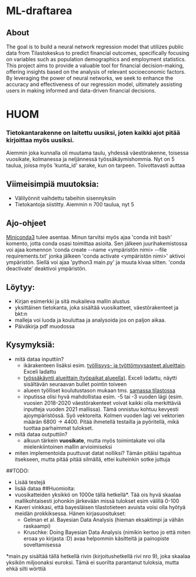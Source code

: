 # ML-draftarea
## About

The goal is to build a neural network regression model that utilizes public data from Tilastokeskus to predict financial outcomes, specifically focusing on variables such as population demographics and employment statistics. This project aims to provide a valuable tool for financial decision-making, offering insights based on the analysis of relevant socioeconomic factors. By leveraging the power of neural networks, we seek to enhance the accuracy and effectiveness of our regression model, ultimately assisting users in making informed and data-driven financial decisions.

# HUOM
 ### Tietokantarakenne on laitettu uusiksi, joten kaikki ajot pitää kirjoittaa myös uusiksi.
 Aiemmin joka kunnalla oli muutama taulu, yhdessä väestörakenne, toisessa vuosikate, kolmanessa ja neljännessä työssäkäymishommia. Nyt on 5 taulua, joissa myös 'kunta_id' sarake, kun on tarpeen. Toivottavasti auttaa

## Viimeisimpiä muutoksia:
 - Välilyönnit vaihdettu tabeihin sisennyksiin
 - Tietokantoja siistitty. Aiemmin n 700 taulua, nyt 5

## Ajo-ohjeet
[Miniconda3](https://docs.conda.io/projects/miniconda/en/latest/) tulee asentaa. Minun tarvitsi myös ajaa 'conda init bash' komento, jotta conda osasi toimittaa asioita. Sen jälkeen juurihakemistossa voi ajaa komennon 'conda create --name <ympäristön nimi> --file requirements.txt' jonka jälkeen 'conda activate <ympäristön nimi>' aktivoi ympäristön. Siellä voi ajaa 'python3 main.py' ja muuta kivaa sitten. 'conda deactivate' deaktivoi ympäristön.
## Löytyy:
 - Kirjan esimerkki ja sitä mukaileva mallin alustus
 - yksittäinen tietokanta, joka sisältää vuosikatteet, väestörakenteet ja bkt:n
 - malleja voi luoda ja kouluttaa ja analysoida jos on paljon aikaa.
 - Päiväkirja pdf muodossa
## Kysymyksiä:
 - mitä dataa inputtiin?
	- ikärakenteen lisäksi esim. [työllisyys- ja työttömyysasteet alueittain](https://pxdata.stat.fi/PxWeb/pxweb/fi/StatFin/StatFin__tyokay/statfin_tyokay_pxt_115x.px/table/tableViewLayout1/). Exceli ladattu
	- [työssäkäynti alueittain (työpaikat alueella)](https://pxdata.stat.fi/PxWeb/pxweb/fi/StatFin/StatFin__tyokay/statfin_tyokay_pxt_115p.px/). Exceli ladattu, näytti sisältävän seuraavan bullet pointin toiveen
	- alueen työlliset koulutustason mukaan tms. [samassa tilastossa](https://pxdata.stat.fi/PXWeb/pxweb/fi/StatFin/StatFin__tyokay/?tablelist=true)
	- inputissa olisi hyvä mahdollistaa esim. -5 tai -3 vuoden lägi (esim. vuosien 2018-2020 väestörakenteet voivat kaikki olla merkittäviä inputteja vuoden 2021 mallissa). Tämä onnistuu kohtuu kevyesti ajoympäristössä. Syö vektoreita. Kolmen vuoden lagi vei vektorien määrän 6800 -> 4400. Pitää ihmetellä testailla ja pyöritellä, mikä tuottaa parhaimmat tulokset.
 - mitä dataa outputtiin?
	- alkuun tärkein **vuosikate**, mutta myös toimintakate voi olla mielenkiintoinen mallin arvioimiseksi
 - miten implementoida puuttuvat datat nolliksi? Tämän pitäisi tapahtua itsekseen, mutta pitää pitää silmällä, ettei kuiteinkin sotke juttuja

##TODO:
 - Lisää testejä 
 - lisää dataa
##Huomioita:
 - vuosikatteiden yksikkö on 1000e tällä hetkellä*. Tää ois hyvä skaalaa mallikohtaisesti johonkin järkevään missä tulokset esim välillä 0-100
 - Kaveri vinkkasi, että  bayesläisen tilastotieteen avuista voisi olla hyötyä meidän prokkiksessa. Hänen kirjasuositukset: 
   - Gelman et al. Bayesian Data Analysis (hieman eksaktimpi ja vähän raskaampi)
   - Kruschke: Doing Bayesian Data Analysis (nimikin kertoo jo että miten eroaa yo kirjasta :D) avaa helpommin käsitteitä ja painopiste soveltamisessa 


*main.py sisältää tällä hetkellä rivin (kirjoitushetkellä rivi nro 9), joka skaalaa yksikön miljoonaksi euroksi. Tämä ei suorilta parantanut tuloksia, mutta ehkä silti wörttiä